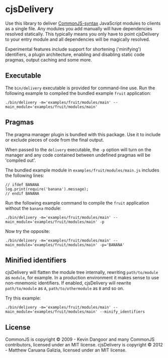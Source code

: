 # cjsDelivery

Use this library to deliver [CommonJS-syntax](http://wiki.commonjs.org/wiki/Modules/1.1.1) JavaScript modules to clients as a single file. Any modules you add manually will have dependencies resolved statically. This typically means you only have to point cjsDelivery to your entry module and all dependencies will be magically resolved.

Experimental features include support for shortening ('minifying') identifiers, a plugin architecture, enabling and disabling static code pragmas, output caching and some more.

## Executable

The `bin/delivery` executable is provided for command-line use. Run the following example to compiled the bundled example `fruit` application:

```
./bin/delivery -m='examples/fruit/modules/main' --main_module='examples/fruit/modules/main'
```

## Pragmas

The pragma manager plugin is bundled with this package. Use it to include or exclude pieces of code from the final output.

When passed to the `delivery` executable, the `-p` option will turn on the manager and any code contained between undefined pragmas will be 'compiled out'.

The bundled example module in `examples/fruit/modules/main.js` includes the following lines:

```
// ifdef BANANA
log.print(require('banana').message);
// endif BANANA
```

Run the following example command to compile the `fruit` application without the `banana` module:

```
./bin/delivery -m='examples/fruit/modules/main' --main_module='examples/fruit/modules/main' -p
```

Now try the opposite:

```
./bin/delivery -m='examples/fruit/modules/main' --main_module='examples/fruit/modules/main' -p='BANANA'
```

## Minified identifiers

cjsDelivery will flatten the module tree internally, rewriting `path/to/module` as `module`, for example. In a production environment it makes sense to use non-mnemonic identifiers. If enabled, cjsDelivery will rewrite `path/to/module` as `A`, `path/to/othermodule` as `B` and so on.

Try this example:

```
./bin/delivery -m='examples/fruit/modules/main' --main_module='examples/fruit/modules/main' --minify_identifiers
```

## License

CommonJS is copyright © 2009 - Kevin Dangoor and many CommonJS contributors, licensed under an MIT license.
cjsDelivery is copyright © 2012 - Matthew Caruana Galizia, licensed under an MIT license.